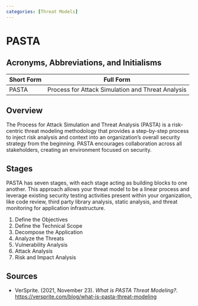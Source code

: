 ```yaml
---
categories: [Threat Models]
---
```


# PASTA

## Acronyms, Abbreviations, and Initialisms

| Short Form | Full Form |
| - | - |
| PASTA | Process for Attack Simulation and Threat Analysis |

## Overview

The Process for Attack Simulation and Threat Analysis (PASTA) is a risk-centric threat modeling methodology that provides a step-by-step process to inject risk analysis and context into an organization’s overall security strategy from the beginning. PASTA encourages collaboration across all stakeholders, creating an environment focused on security.

## Stages

PASTA has seven stages, with each stage acting as building blocks to one another. This approach allows your threat model to be a linear process and leverage existing security testing activities present within your organization, like code review, third party library analysis, static analysis, and threat monitoring for application infrastructure.

1. Define the Objectives
2. Define the Technical Scope
3. Decompose the Application
4. Analyze the Threats
5. Vulnerability Analysis
6. Attack Analysis
7. Risk and Impact Analysis

## Sources

- VerSprite. (2021, November 23). *What is PASTA Threat Modeling?*. https://versprite.com/blog/what-is-pasta-threat-modeling